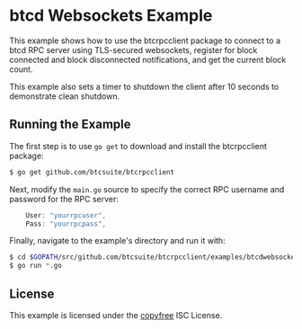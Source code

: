 btcd Websockets Example
=======================

This example shows how to use the btcrpcclient package to connect to a btcd
RPC server using TLS-secured websockets, register for block connected and block
disconnected notifications, and get the current block count.

This example also sets a timer to shutdown the client after 10 seconds to
demonstrate clean shutdown.

## Running the Example

The first step is to use `go get` to download and install the btcrpcclient
package:

```bash
$ go get github.com/btcsuite/btcrpcclient
```

Next, modify the `main.go` source to specify the correct RPC username and
password for the RPC server:

```Go
	User: "yourrpcuser",
	Pass: "yourrpcpass",
```

Finally, navigate to the example's directory and run it with:

```bash
$ cd $GOPATH/src/github.com/btcsuite/btcrpcclient/examples/btcdwebsockets
$ go run *.go
```

## License

This example is licensed under the [copyfree](http://copyfree.org) ISC License.
